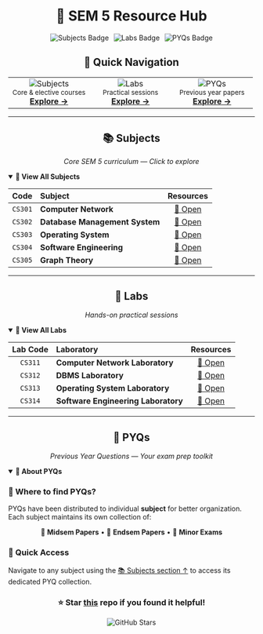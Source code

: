 <div align="center">

# 📘 SEM 5 Resource Hub

<div align="center" style="display: flex; justify-content: center; gap: 10px; flex-wrap: wrap; margin-top: 10px;">
  <img src="https://img.shields.io/badge/📚_Subjects-5-blue?style=flat&logo=bookstack" alt="Subjects Badge" />
  <img src="https://img.shields.io/badge/🧪_Labs-4-green?style=flat&logo=flask" alt="Labs Badge" />
  <img src="https://img.shields.io/badge/📝_PYQs-Mid%2FEnd-orange?style=flat&logo=googledocs" alt="PYQs Badge" />
</div>

</div>

<div align="center">

## 🧭 Quick Navigation

</div>

<div align = "center">

<table align = "center">
<tr>
<td align="center" width="33%">
<img src="https://img.shields.io/badge/📚-SUBJECTS-6366F1?style=flat-square&labelColor=312E81" alt="Subjects"/><br/>
<sub>Core & elective courses</sub><br/>
<a href="#📚-subjects"><b>Explore →</b></a>
</td>
<td align="center" width="33%">
<img src="https://img.shields.io/badge/🧪-LABS-10B981?style=flat-square&labelColor=065F46" alt="Labs"/><br/>
<sub>Practical sessions</sub><br/>
<a href="#🧪-labs"><b>Explore →</b></a>
</td>
<td align="center" width="33%">
<img src="https://img.shields.io/badge/📖-PYQS-F59E0B?style=flat-square&labelColor=92400E" alt="PYQs"/><br/>
<sub>Previous year papers</sub><br/>
<a href="#📖-pyqs"><b>Explore →</b></a>
</td>
</tr>
</table>
</div>

---

<div align="center">

## 📚 Subjects

_Core SEM 5 curriculum — Click to explore_

</div>

<details open>
<summary><b>🔽 View All Subjects</b></summary>

<div align="center">

|  Code   | Subject                        |      Resources      |
| :-----: | :----------------------------- | :-----------------: |
| `CS301` | **Computer Network**           | [📂 Open](./CS301/) |
| `CS302` | **Database Management System** | [📂 Open](./CS302/) |
| `CS303` | **Operating System**           | [📂 Open](./CS303/) |
| `CS304` | **Software Engineering**       | [📂 Open](./CS304/) |
| `CS305` | **Graph Theory**               | [📂 Open](./CS305/) |

</div>

</details>

---

<div align="center">

## 🧪 Labs

_Hands-on practical sessions_

</div>

<details open>
<summary><b>🔽 View All Labs</b></summary>

<div align="center">

| Lab Code | Laboratory                          |      Resources      |
| :------: | :---------------------------------- | :-----------------: |
| `CS311`  | **Computer Network Laboratory**     | [📂 Open](./CS311/) |
| `CS312`  | **DBMS Laboratory**                 | [📂 Open](./CS312/) |
| `CS313`  | **Operating System Laboratory**     | [📂 Open](./CS313/) |
| `CS314`  | **Software Engineering Laboratory** | [📂 Open](./CS314/) |

</div>

</details>

---

<div align="center">

## 📖 PYQs

_Previous Year Questions — Your exam prep toolkit_

</div>

<details open>
<summary><b>🔽 About PYQs</b></summary>

### 📍 Where to find PYQs?

PYQs have been distributed to individual **subject** for better organization. Each subject maintains its own collection of:

<div align="center">

📝 **Midsem Papers** • 📝 **Endsem Papers** • 📝 **Minor Exams**

</div>

### 🎯 Quick Access

Navigate to any subject using the [📚 Subjects section ↑](#📚-subjects) to access its dedicated PYQ collection.

</details>

<div align="center">

### ⭐ Star [this](https://github.com/raj8664/Prep) repo if you found it helpful!

![GitHub Stars](https://img.shields.io/github/stars/raj8664/Prep?style=social)

</div>
